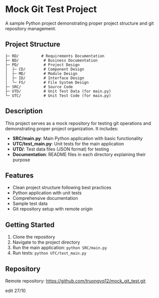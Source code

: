 # Mock Git Test Project

A sample Python project demonstrating proper project structure and git repository management.

## Project Structure

```
├─ RD/          # Requirements Documentation
├─ BD/           # Business Documentation  
├─ PD/           # Project Design
│  ├─ CD/        # Component Design
│  ├─ MD/        # Module Design
│  ├─ ID/        # Interface Design
│  └─ FS/        # File System Design
├─ SRC/          # Source Code
├─ UTD/          # Unit Test Data (for main.py)
└─ UTC/          # Unit Test Code (for main.py)
```

## Description

This project serves as a mock repository for testing git operations and demonstrating proper project organization. It includes:

- **SRC/main.py**: Main Python application with basic functionality
- **UTC/test_main.py**: Unit tests for the main application
- **UTD/**: Test data files (JSON format) for testing
- **Documentation**: README files in each directory explaining their purpose

## Features

- Clean project structure following best practices
- Python application with unit tests
- Comprehensive documentation
- Sample test data
- Git repository setup with remote origin

## Getting Started

1. Clone the repository
2. Navigate to the project directory
3. Run the main application: `python SRC/main.py`
4. Run tests: `python UTC/test_main.py`

## Repository

Remote repository: https://github.com/truongvq12/mock_git_test.git

edit 27/10